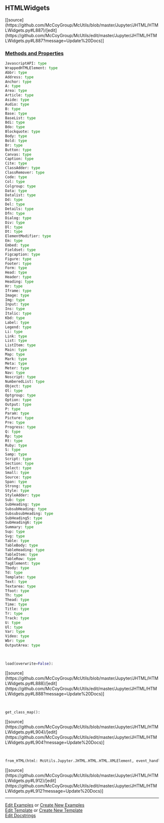 ## <a id="McUtils.Jupyter.JHTML.HTMLWidgets.HTMLWidgets">HTMLWidgets</a> 
<div class="docs-source-link" markdown="1">
[[source](https://github.com/McCoyGroup/McUtils/blob/master/Jupyter/JHTML/HTMLWidgets.py#L887)/[edit](https://github.com/McCoyGroup/McUtils/edit/master/Jupyter/JHTML/HTMLWidgets.py#L887?message=Update%20Docs)]
</div>



<div class="collapsible-section">
 <div class="collapsible-section collapsible-section-header" markdown="1">
 
### <a class="collapse-link" data-toggle="collapse" href="#methods">Methods and Properties</a> <a class="float-right" data-toggle="collapse" href="#methods"><i class="fa fa-chevron-down"></i></a>

 </div>
 <div class="collapsible-section collapsible-section-body collapse" id="methods" markdown="1">

```python
JavascriptAPI: type
WrappedHTMLElement: type
Abbr: type
Address: type
Anchor: type
A: type
Area: type
Article: type
Aside: type
Audio: type
B: type
Base: type
BaseList: type
Bdi: type
Bdo: type
Blockquote: type
Body: type
Bold: type
Br: type
Button: type
Canvas: type
Caption: type
Cite: type
ClassAdder: type
ClassRemover: type
Code: type
Col: type
Colgroup: type
Data: type
Datalist: type
Dd: type
Del: type
Details: type
Dfn: type
Dialog: type
Div: type
Dl: type
Dt: type
ElementModifier: type
Em: type
Embed: type
Fieldset: type
Figcaption: type
Figure: type
Footer: type
Form: type
Head: type
Header: type
Heading: type
Hr: type
Iframe: type
Image: type
Img: type
Input: type
Ins: type
Italic: type
Kbd: type
Label: type
Legend: type
Li: type
Link: type
List: type
ListItem: type
Main: type
Map: type
Mark: type
Meta: type
Meter: type
Nav: type
Noscript: type
NumberedList: type
Object: type
Ol: type
Optgroup: type
Option: type
Output: type
P: type
Param: type
Picture: type
Pre: type
Progress: type
Q: type
Rp: type
Rt: type
Ruby: type
S: type
Samp: type
Script: type
Section: type
Select: type
Small: type
Source: type
Span: type
Strong: type
Style: type
StyleAdder: type
Sub: type
SubHeading: type
SubsubHeading: type
SubsubsubHeading: type
SubHeading5: type
SubHeading6: type
Summary: type
Sup: type
Svg: type
Table: type
TableBody: type
TableHeading: type
TableItem: type
TableRow: type
TagElement: type
Tbody: type
Td: type
Template: type
Text: type
Textarea: type
Tfoot: type
Th: type
Thead: type
Time: type
Title: type
Tr: type
Track: type
U: type
Ul: type
Var: type
Video: type
Wbr: type
OutputArea: type
```
<a id="McUtils.Jupyter.JHTML.HTMLWidgets.HTMLWidgets.load" class="docs-object-method">&nbsp;</a> 
```python
load(overwrite=False): 
```
<div class="docs-source-link" markdown="1">
[[source](https://github.com/McCoyGroup/McUtils/blob/master/Jupyter/JHTML/HTMLWidgets.py#L888)/[edit](https://github.com/McCoyGroup/McUtils/edit/master/Jupyter/JHTML/HTMLWidgets.py#L888?message=Update%20Docs)]
</div>

<a id="McUtils.Jupyter.JHTML.HTMLWidgets.HTMLWidgets.get_class_map" class="docs-object-method">&nbsp;</a> 
```python
get_class_map(): 
```
<div class="docs-source-link" markdown="1">
[[source](https://github.com/McCoyGroup/McUtils/blob/master/Jupyter/JHTML/HTMLWidgets.py#L904)/[edit](https://github.com/McCoyGroup/McUtils/edit/master/Jupyter/JHTML/HTMLWidgets.py#L904?message=Update%20Docs)]
</div>

<a id="McUtils.Jupyter.JHTML.HTMLWidgets.HTMLWidgets.from_HTML" class="docs-object-method">&nbsp;</a> 
```python
from_HTML(html: McUtils.Jupyter.JHTML.HTML.HTML.XMLElement, event_handlers=None, debug_pane=None, **props): 
```
<div class="docs-source-link" markdown="1">
[[source](https://github.com/McCoyGroup/McUtils/blob/master/Jupyter/JHTML/HTMLWidgets.py#L912)/[edit](https://github.com/McCoyGroup/McUtils/edit/master/Jupyter/JHTML/HTMLWidgets.py#L912?message=Update%20Docs)]
</div>

 </div>
</div>




___

[Edit Examples](https://github.com/McCoyGroup/McUtils/edit/gh-pages/ci/examples/McUtils/Jupyter/JHTML/HTMLWidgets/HTMLWidgets.md) or 
[Create New Examples](https://github.com/McCoyGroup/McUtils/new/gh-pages/?filename=ci/examples/McUtils/Jupyter/JHTML/HTMLWidgets/HTMLWidgets.md) <br/>
[Edit Template](https://github.com/McCoyGroup/McUtils/edit/gh-pages/ci/docs/McUtils/Jupyter/JHTML/HTMLWidgets/HTMLWidgets.md) or 
[Create New Template](https://github.com/McCoyGroup/McUtils/new/gh-pages/?filename=ci/docs/templates/McUtils/Jupyter/JHTML/HTMLWidgets/HTMLWidgets.md) <br/>
[Edit Docstrings](https://github.com/McCoyGroup/McUtils/edit/master/Jupyter/JHTML/HTMLWidgets.py#L887?message=Update%20Docs)